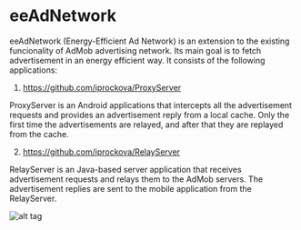 eeAdNetwork
===========

eeAdNetwork (Energy-Efficient Ad Network) is an extension to the existing funcionality of 
AdMob advertising network. Its main goal is to fetch advertisement in an energy efficient way. 
It consists of the following applications:

1) https://github.com/iprockova/ProxyServer

ProxyServer is an Android applications that intercepts all the advertisement requests and 
provides an advertisement reply from a local cache. Only the first time the advertisements
are relayed, and after that they are replayed from the cache.

2) https://github.com/iprockova/RelayServer

RelayServer is an Java-based server application that receives advertisement requests and relays them to 
the AdMob servers. The advertisement replies are sent to the mobile application from the RelayServer.

![alt tag](https://dl.dropboxusercontent.com/u/5141909/eeAdNetwork.jpg)
